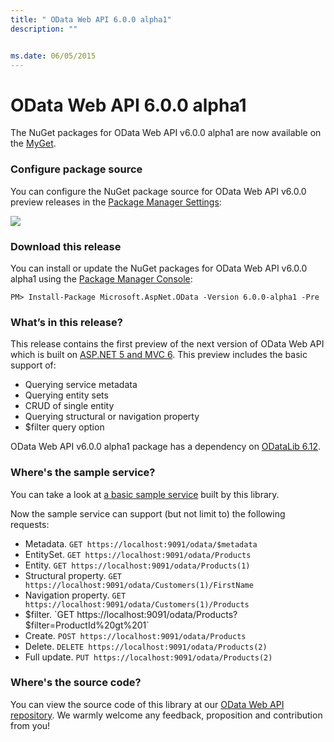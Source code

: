 ```yaml
---
title: " OData Web API 6.0.0 alpha1"
description: ""


ms.date: 06/05/2015
---
```

# OData Web API 6.0.0 alpha1

The NuGet packages for OData Web API v6.0.0 alpha1 are now available on the [MyGet](https://www.myget.org/F/odatavnext/api/v2).

### Configure package source
You can configure the NuGet package source for OData Web API v6.0.0 preview releases in the [Package Manager Settings](https://docs.nuget.org/Consume/Package-Manager-Dialog):

![](/odata/assets/07-06-package-src.png)

### Download this release
You can install or update the NuGet packages for OData Web API v6.0.0 alpha1 using the [Package Manager Console](https://docs.nuget.org/docs/start-here/using-the-package-manager-console):

```
PM> Install-Package Microsoft.AspNet.OData -Version 6.0.0-alpha1 -Pre
```

### What’s in this release?
This release contains the first preview of the next version of OData Web API which is built on [ASP.NET 5 and MVC 6](https://www.asp.net/vnext). This preview includes the basic support of:

 - Querying service metadata
 - Querying entity sets
 - CRUD of single entity
 - Querying structural or navigation property
 - $filter query option
 
OData Web API v6.0.0 alpha1 package has a dependency on [ODataLib 6.12](https://www.nuget.org/packages/Microsoft.OData.Core/6.12.0).

### Where's the sample service?
You can take a look at [a basic sample service](https://github.com/OData/WebApi/tree/v6.0.0-alpha1/vNext/samples/ODataSample.Web) built by this library.

Now the sample service can support (but not limit to) the following requests:

 - Metadata. `GET https://localhost:9091/odata/$metadata`
 - EntitySet. `GET https://localhost:9091/odata/Products`
 - Entity. `GET https://localhost:9091/odata/Products(1)`
 - Structural property. `GET https://localhost:9091/odata/Customers(1)/FirstName`
 - Navigation property. `GET https://localhost:9091/odata/Customers(1)/Products`
 - $filter. `GET https://localhost:9091/odata/Products?$filter=ProductId%20gt%201`
 - Create. `POST https://localhost:9091/odata/Products`
 - Delete. `DELETE https://localhost:9091/odata/Products(2)`
 - Full update. `PUT https://localhost:9091/odata/Products(2)`

### Where's the source code?
You can view the source code of this library at our [OData Web API repository](https://github.com/OData/WebApi/tree/v6.0.0-alpha1/vNext). We warmly welcome any feedback, proposition and contribution from you!